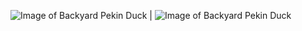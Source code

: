 ![Image of Backyard Pekin Duck](http://skateprof.com/images/samuel.jpg) | ![Image of Backyard Pekin Duck](http://skateprof.com/images/gary.jpg)
